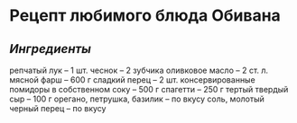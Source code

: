 # Рецепт любимого блюда Обивана

## _Ингредиенты_

репчатый лук – 1 шт.
чеснок – 2 зубчика
оливковое масло – 2 ст. л.
мясной фарш – 600 г
сладкий перец – 2 шт.
консервированные помидоры в собственном соку – 500 г
спагетти – 250 г
тертый твердый сыр – 100 г
орегано, петрушка, базилик – по вкусу
соль, молотый черный перец – по вкусу
